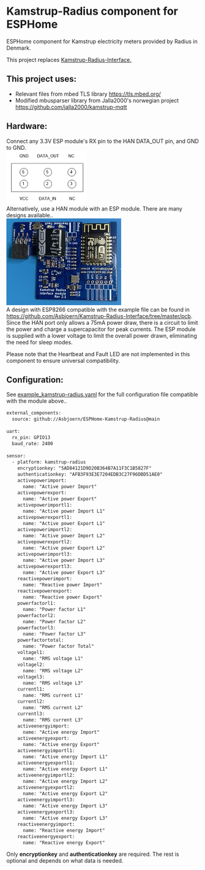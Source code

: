 # Kamstrup-Radius component for ESPHome
ESPHome component for Kamstrup electricity meters provided by Radius in Denmark.

This project replaces [Kamstrup-Radius-Interface.](https://github.com/Asbjoern/Kamstrup-Radius-Interface)

## This project uses:
* Relevant files from mbed TLS library https://tls.mbed.org/
* Modified mbusparser library from Jalla2000's norwegian project https://github.com/jalla2000/kamstrup-mqtt

## Hardware: 
Connect any 3.3V ESP module's RX pin to the HAN DATA_OUT pin, and GND to GND.\
![HAN port](img/han.png "HAN port")\
Alternatively, use a HAN module with an ESP module. There are many designs available..\
![HAN module](img/module.jpg "HAN module")\
A design with ESP8266 compatible with the example file can be found in https://github.com/Asbjoern/Kamstrup-Radius-Interface/tree/master/pcb.
Since the HAN port only allows a 75mA power draw, there is a circuit to limit the power and charge a supercapacitor for peak currents. The ESP module is supplied with a lower voltage to limit the overall power drawn, eliminating the need for sleep modes.

Please note that the Heartbeat and Fault LED are not implemented in this component to ensure universal compatibility.

## Configuration:
See [example_kamstrup-radius.yaml](example_kamstrup-radius.yaml) for the full configuration file compatible with the module above..

```
external_components:
  source: github://Asbjoern/ESPHome-Kamstrup-Radius@main

uart:
  rx_pin: GPIO13
  baud_rate: 2400

sensor:
  - platform: kamstrup-radius
    encryptionkey: "5AD84121D9D20B364B7A11F3C1B5827F"
    authenticationkey: "AFB3F93E3E7204EDB3C27F96DBD51AE0"
    activepowerimport:
      name: "Active power Import"
    activepowerexport:
      name: "Active power Export"
    activepowerimportl1:
      name: "Active power Import L1"
    activepowerexportl1:
      name: "Active power Export L1"
    activepowerimportl2:
      name: "Active power Import L2"
    activepowerexportl2:
      name: "Active power Export L2"
    activepowerimportl3:
      name: "Active power Import L3"
    activepowerexportl3:
      name: "Active power Export L3"
    reactivepowerimport:
      name: "Reactive power Import"
    reactivepowerexport:
      name: "Reactive power Export"
    powerfactorl1:
      name: "Power factor L1"
    powerfactorl2:
      name: "Power factor L2"
    powerfactorl3:
      name: "Power factor L3"
    powerfactortotal:
      name: "Power factor Total"
    voltagel1:
      name: "RMS voltage L1"
    voltagel2:
      name: "RMS voltage L2"
    voltagel3:
      name: "RMS voltage L3"
    currentl1:
      name: "RMS current L1"
    currentl2:
      name: "RMS current L2"
    currentl3:
      name: "RMS current L3" 
    activeenergyimport:
      name: "Active energy Import"
    activeenergyexport:
      name: "Active energy Export"
    activeenergyimportl1:
      name: "Active energy Import L1"
    activeenergyexportl1:
      name: "Active energy Export L1"
    activeenergyimportl2:
      name: "Active energy Import L2"
    activeenergyexportl2:
      name: "Active energy Export L2"
    activeenergyimportl3:
      name: "Active energy Import L3"
    activeenergyexportl3:
      name: "Active energy Export L3"
    reactiveenergyimport:
      name: "Reactive energy Import"
    reactiveenergyexport:
      name: "Reactive energy Export"
```

Only **encryptionkey** and **authenticationkey** are required. The rest is optional and depends on what data is needed.